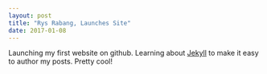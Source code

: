 ```yaml
---
layout: post
title: "Rys Rabang, Launches Site"
date: 2017-01-08
---
```


Launching my first website on github. Learning about [Jekyll](http://jekyllrb.com) to make it easy to author my posts. Pretty cool!
